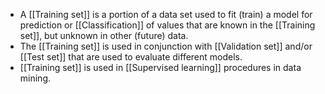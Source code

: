 - A [[Training set]] is a portion of a data set used to fit (train) a model for prediction or [[Classification]] of values that are known in the [[Training set]], but unknown in other (future) data.
- The [[Training set]] is used in conjunction with [[Validation set]] and/or [[Test set]] that are used to evaluate different models.
- [[Training set]] is used in [[Supervised learning]] procedures in data mining.